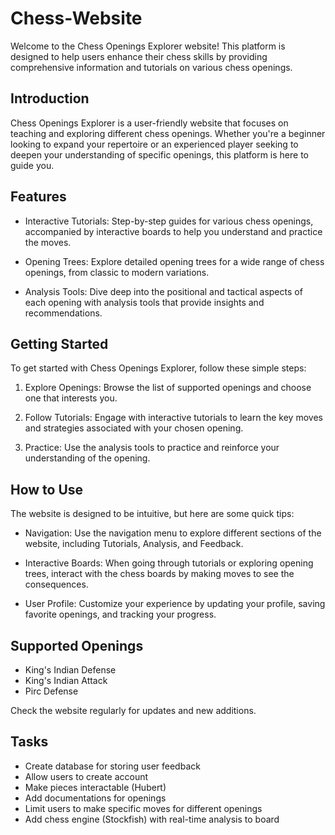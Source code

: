 # Chess-Website
Welcome to the Chess Openings Explorer website! This platform is designed to help users enhance their chess skills by providing comprehensive information and tutorials on various chess openings.

## Introduction
Chess Openings Explorer is a user-friendly website that focuses on teaching and exploring different chess openings. Whether you're a beginner looking to expand your repertoire or an experienced player seeking to deepen your understanding of specific openings, this platform is here to guide you.

## Features
- Interactive Tutorials: Step-by-step guides for various chess openings, accompanied by interactive boards to help you understand and practice the moves.

- Opening Trees: Explore detailed opening trees for a wide range of chess openings, from classic to modern variations.

- Analysis Tools: Dive deep into the positional and tactical aspects of each opening with analysis tools that provide insights and recommendations.

## Getting Started
To get started with Chess Openings Explorer, follow these simple steps:

1. Explore Openings: Browse the list of supported openings and choose one that interests you.

2. Follow Tutorials: Engage with interactive tutorials to learn the key moves and strategies associated with your chosen opening.

3. Practice: Use the analysis tools to practice and reinforce your understanding of the opening.

## How to Use
The website is designed to be intuitive, but here are some quick tips:

- Navigation: Use the navigation menu to explore different sections of the website, including Tutorials, Analysis, and Feedback.

- Interactive Boards: When going through tutorials or exploring opening trees, interact with the chess boards by making moves to see the consequences.

- User Profile: Customize your experience by updating your profile, saving favorite openings, and tracking your progress.

## Supported Openings
- King's Indian Defense
- King's Indian Attack
- Pirc Defense

Check the website regularly for updates and new additions.

## Tasks
- Create database for storing user feedback
- Allow users to create account
- Make pieces interactable (Hubert)
- Add documentations for openings
- Limit users to make specific moves for different openings
- Add chess engine (Stockfish) with real-time analysis to board
